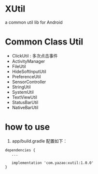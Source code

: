 # XUtil
a common util lib for Android

# Common Class Util

* ClickUtil : 多次点击事件
* ActivityManager
* FileUtil
* HideSoftInputUtil
* PreferenceUtil
* SensorController
* StringUtil
* SystemUtil
* TextViewUtil
* StatusBarUtil
* NativeBarUtil

# how to use
1.  app/build.gradle 配置如下：
   
```
dependencies {
   ...

   implementation 'com.yazao:xutil:1.0.0'
}
```
